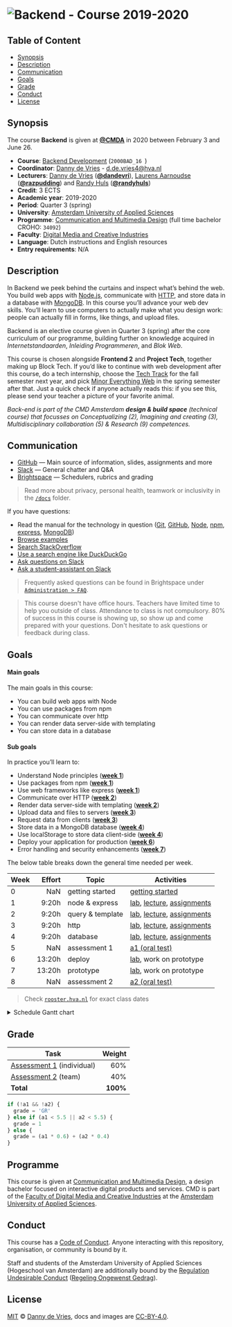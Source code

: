  # ![Backend - Course 2019-2020][banner]

## Table of Content

*   [Synopsis](#synopsis)
*   [Description](#description)
*   [Communication](#communication)
*   [Goals](#goals)
*   [Grade](#grade)
*   [Conduct](#conduct)
*   [License](#license)

## Synopsis

The course **Backend** is given at [**@CMDA**][cmda] in 2020 between February 3 and June 26.

*   **Course**: [Backend Development][course] (`2000BAD_16 `)
*   **Coordinator**: [Danny de Vries][dangit] - d.de.vries4@hva.nl
*   **Lecturers**:
    [Danny de Vries][dangit] ([**@dandevri**][danweb]),
    [Laurens Aarnoudse][razgit] ([**@razpudding**][razweb]) and [Randy Huls][rangit] ([**@randyhuls**][ranweb])
*   **Credit**: 3 ECTS
*   **Academic year**: 2019-2020
*   **Period**: Quarter 3 (spring)
*   **University**: [Amsterdam University of Applied Sciences][university]
*   **Programme**: [Communication and Multimedia Design][cmd] (full time bachelor CROHO: `34092`)
*   **Faculty**: [Digital Media and Creative Industries][faculty]
*   **Language**: Dutch instructions and English resources
*   **Entry requirements**: N/A

## Description
In Backend we peek behind the curtains and inspect what’s behind the web. You build web apps with [Node.js][node], communicate with [HTTP][http], and store data in a database with [MongoDB][mongodb]. In this course you’ll advance your web dev skills. You’ll learn to use computers to actually make what you design work: people can actually fill in forms, like things, and upload files.

Backend is an elective course given in Quarter 3 (spring) after the core curriculum of our programme, building further on knowledge acquired in *Internetstandaarden*, *Inleiding Programmeren*, and *Blok Web*. 

This course is chosen alongside **Frontend 2** and **Project Tech**, together making up Block Tech. If you’d like to continue with web development after this course, do a tech internship, choose the [Tech Track][track] for the fall semester next year, and pick [Minor Everything Web][minor] in the spring semester after that. Just a quick check if anyone actually reads this: if you see this, please send your teacher a picture of your favorite animal.

_Back-end is part of the  CMD Amsterdam **design & build space** (technical course) that focusses on   Conceptualizing (2), Imagining and creating (3), Multidisciplinary collaboration (5) & Research (9) competences._ 

## Communication

*   [GitHub][gh] — Main source of information, slides, assignments and more
*   [Slack][slack] — General chatter and Q&A
*   [Brightspace][brightspace] — Schedulers, rubrics and grading
  
> Read more about privacy, personal health, teamwork or inclusivity in the [`/docs`](/docs) folder.

If you have questions:

*   Read the manual for the technology in question
    ([Git](https://git-scm.com/docs),
    [GitHub](https://guides.github.com),
    [Node](https://nodejs.org/api/),
    [npm](https://docs.npmjs.com),
    [express](http://expressjs.com/en/4x/api.html),
    [MongoDB](https://docs.mongodb.com))
*   [Browse examples][examples]
*   [Search StackOverflow][stackoverflow]
*   [Use a search engine like DuckDuckGo][duckduckgo]
*   [Ask questions on Slack][slack]
*   [Ask a student-assistant on Slack][slack]

> Frequently asked questions can be found in Brightspace under [`Administration > FAQ`][faq].

> This course doesn't have office hours. Teachers have limited time to help you outside of class. Attendance to class is not compulsory. 80% of success in this course is showing up, so show up and come prepared with your questions. Don't hesitate to ask questions or feedback during class.

## Goals

#### Main goals

The main goals in this course:

*   You can build web apps with Node
*   You can use packages from npm
*   You can communicate over http
*   You can render data server-side with templating
*   You can store data in a database

#### Sub goals

In practice you’ll learn to:

* <a name="subgoal-1"></a>
    Understand Node principles ([**week 1**][w1])
*  <a name="subgoal-2"></a>
    Use packages from npm ([**week 1**][w1])
* <a name="subgoal-3"></a>
    Use web frameworks like express ([**week 1**][w1])
* <a name="subgoal-4"></a>
    Communicate over HTTP ([**week 2**][w2])
* <a name="subgoal-5"></a>
    Render data server-side with templating ([**week 2**][w2])
* <a name="subgoal-6"></a>
    Upload data and files to servers ([**week 3**][w3])
* <a name="subgoal-7"></a>
    Request data from clients ([**week 3**][w4])
* <a name="subgoal-8"></a>
    Store data in a MongoDB database ([**week 4**][w4])
* <a name="subgoal-9"></a>
    Use localStorage to store data client-side ([**week 4**][w4])
* <a name="subgoal-10"></a>
    Deploy your application for production ([**week 6**][w6])
* <a name="subgoal-11"></a>
    Error handling and security enhancements ([**week 7**][w7])

The below table breaks down the general time needed per week.

| Week | Effort | Topic            | Activities                                             |
| ---- | -----: | ---------------- | ------------------------------------------------------ |
| 0    |  NaN   | getting started  | [getting started][gs]                                  |
| 1    |  9:20h | node & express   | [lab][w1lab], [lecture][w1lec], [assignments][w1a]     |
| 2    |  9:20h | query & template | [lab][w2lab], [lecture][w2lec], [assignments][w2a]     |
| 3    |  9:20h | http             | [lab][w3lab], [lecture][w3lec], [assignments][w3a]     |
| 4    |  9:20h | database         | [lab][w4lab], [lecture][w4lec], [assignments][w4a]     |
| 5    |  NaN   | assessment 1     | [a1 (oral test)][grading]                              |
| 6    | 13:20h | deploy           | [lab][w6lab],  work on prototype                       |
| 7    | 13:20h | prototype        | [lab][w6lab],  work on prototype                       |
| 8    |  NaN   | assessment 2     | [a2 (oral test)][grading]                              |

> Check [`rooster.hva.nl`][class] for exact class dates


<details>
    <summary>Schedule Gantt chart</summary>
    <img src="assets/schedule.jpg" alt="Block tech schedule overview">
</details>

## Grade

| Task                                |   Weight |
| ----------------------------------  | -------: |
| [Assessment 1][grading] (individual)|      60% |
| [Assessment 2][grading] (team)      |      40% |
| **Total**                           | **100%** |


```js
if (!a1 && !a2) {
  grade = 'GR'
} else if (a1 < 5.5 || a2 < 5.5) {
  grade = 1
} else {
  grade = (a1 * 0.6) + (a2 * 0.4)
}
```

## Programme

This course is given at [Communication and Multimedia Design][bachelor], a
design bachelor focused on interactive digital products and services.  CMD is
part of the [Faculty of Digital Media and Creative Industries][faculty] at the
[Amsterdam University of Applied Sciences][university].

## Conduct

This course has a [Code of Conduct][coc].  Anyone interacting with this repository, organisation, or community is bound by it.

Staff and students of the Amsterdam University of Applied Sciences (Hogeschool
van Amsterdam) are additionally bound by the [Regulation Undesirable
Conduct][ruc] ([Regeling Ongewenst Gedrag][rog]).

## License

[MIT][] © [Danny de Vries][dangit], docs and images are [CC-BY-4.0][].

[banner]: https://cmda-bt.github.io/be-course-19-20/assets/banner.svg
[cmd]: https://www.cmd-amsterdam.nl/english/
[cmda]: https://github.com/cmda
[dangit]: https://github.com/dandevri
[danweb]: https://github.com/dandevri
[razgit]: https://github.com/razpudding
[razweb]: https://github.com/razpudding
[rangit]: https://www.linkedin.com/in/randyhuls/
[ranweb]: https://www.linkedin.com/in/randyhuls/
[node]: https://nodejs.org/en/
[mongodb]: https://www.mongodb.com/
[http]: https://tools.ietf.org/html/rfc2068
[minor]: https://cmda.github.io/minor-everything-web/
[track]: https://github.com/cmda-tt
[gh]: https://github.com/cmda-be/course-18-19
[examples]: /examples
[slack]: https://cmda-tech.slack.com/
[brightspace]: https://dlo.mijnhva.nl/d2l/home/32096
[examples]: examples
[stackoverflow]: https://stackoverflow.com
[duckduckgo]: https://duckduckgo.com
[synopsis]: #synopsis
[grading]: grading.md
[bachelor]: https://www.cmd-amsterdam.nl/english/
[faculty]: https://www.amsterdamuas.com/faculty/fdmci/faculty-of-digital-media-and-creative-industries.html
[university]: https://www.amsterdamuas.com
[coc]: code-of-conduct.md
[ruc]: https://www.amsterdamuas.com/practical-matters/algemeen/hva-breed/juridische-zaken/legal-affairs/regulation-undesirable-conduct/regulation-undesirable-conduct.html#anker-3-complaints-authority
[rog]: https://www.hva.nl/praktisch/algemeen/hva-breed/juridische-zaken/loket-beroep-bezwaar-en-klacht/regeling-ongewenst-gedrag/regeling-ongewenst-gedrag.html?origin=gbS4rg%2FDTZuxQ6lGVF%2BN1A
[author]: https://dandevri.es
[mit]: license.md#code
[cc-by-4.0]: license.md#documentation-and-images
[faq]: https://dlo.mijnhva.nl/d2l/lms/faq/view_faq.d2l?ou=32096
[class]: https://rooster.hva.nl/
[course]: https://studiegids.hva.nl/#/cmd-vt/1/010624

[gs]: getting-started.md

[w1]: week-1.md
[w2]: week-2.md
[w3]: week-3.md
[w4]: week-4.md
[w5]: week-5.md
[w6]: week-6.md
[w7]: week-7.md

[w1lec]: week-1.md#lecture
[w2lec]: week-2.md#lecture
[w3lec]: week-3.md#lecture
[w4lec]: week-4.md#lecture
[w5lec]: week-5.md#lecture
[w6lec]: week-6.md#lecture

[w1lab]: week-1.md#lab
[w2lab]: week-2.md#lab
[w3lab]: week-3.md#lab
[w4lab]: week-4.md#lab
[w5lab]: week-5.md#lab
[w6lab]: week-6.md#lab

[w1a]: week-1.md#assignments
[w2a]: week-2.md#assignments
[w3a]: week-3.md#assignments
[w4a]: week-4.md#assignments

